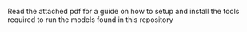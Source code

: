 Read the attached pdf for a guide on how to setup and install the tools required to run the models found in this repository

